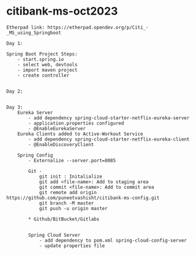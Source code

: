 # citibank-ms-oct2023

    Etherpad link: https://etherpad.opendev.org/p/Citi_-_MS_using_Springboot

    Day 1:

    Spring Boot Project Steps:
        - start.spring.io
        - select web, devtools
        - import maven project
        - create controller


    Day 2:


    Day 3:
        Eureka Server
            - add dependency spring-cloud-starter-netflix-eureka-server
            - application.properties configured
            - @EnableEurekaServer
        Eureka Clients added to Active-Workout Service
            - add dependency spring-cloud-starter-netflix-eureka-client
            - @EnableDiscoveryClient
        
        Spring Config
            - Externalize --server.port=8085
        
            Git - 
                git init : Initalialize
                git add <file-name>: Add to staging area
                git commit <file-name>: Add to commit area
                git remote add origin https://github.com/puneetvashisht/citibank-ms-config.git
                git branch -M master
                git push -u origin master
            
            * Github/BitBucket/Gitlabs


            Spring Cloud Server
                - add dependency to pom.xml spring-cloud-config-server
                - update properties file
        



    
